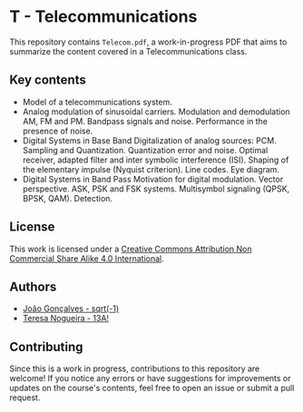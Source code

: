 # T - Telecommunications

This repository contains `Telecom.pdf`, a work-in-progress PDF that aims to summarize the content covered in a Telecommunications class.

## Key contents

- Model of a telecommunications system.
- Analog modulation of sinusoidal carriers. Modulation and demodulation AM, FM and PM. Bandpass signals and noise. Performance in the presence of noise.
- Digital Systems in Base Band Digitalization of analog sources: PCM. Sampling and Quantization. Quantization error and noise. Optimal receiver, adapted filter and inter symbolic interference (ISI). Shaping of the elementary impulse (Nyquist criterion). Line codes. Eye diagram. 
- Digital Systems in Band Pass Motivation for digital modulation. Vector perspective. ASK, PSK and FSK systems. Multisymbol signaling (QPSK, BPSK, QAM). Detection.  

## License

This work is licensed under a [Creative Commons Attribution Non Commercial Share Alike 4.0 International][cc-by-nc-sa].

[cc-by-nc-sa]: https://creativecommons.org/licenses/by-nc-sa/4.0/legalcode

## Authors

- [João Gonçalves - sqrt(-1)](https://github.com/eusouojoao)
- [Teresa Nogueira - 13A!](https://github.com/FrolickingAsteroid)

## Contributing

Since this is a work in progress, contributions to this repository are welcome! If you notice any errors or have suggestions for improvements or updates on the course's contents, feel free to open an issue or submit a pull request.
